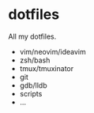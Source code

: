 # dotfiles

All my dotfiles.
* vim/neovim/ideavim
* zsh/bash
* tmux/tmuxinator
* git
* gdb/lldb
* scripts
* …

